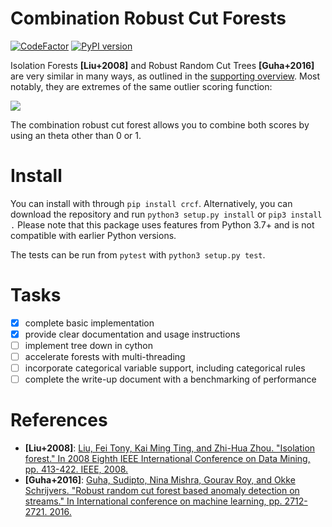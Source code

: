 # Combination Robust Cut Forests
[![CodeFactor](https://www.codefactor.io/repository/github/jmbhughes/crcf/badge)](https://www.codefactor.io/repository/github/jmbhughes/crcf)
[![PyPI version](https://badge.fury.io/py/crcf.svg)](https://badge.fury.io/py/crcf)

Isolation Forests **[Liu+2008]** and Robust Random Cut Trees **[Guha+2016]** are very similar in many ways, 
as outlined in the [supporting overview](overview.pdf). Most notably, they are extremes
of the same outlier scoring function: 

![](https://latex.codecogs.com/gif.latex?\theta&space;\text{Depth}&space;&plus;&space;(1-\theta)&space;\text{[Co]Disp})

The combination robust cut forest allows you to combine both scores by using an theta other than 0 or 1. 

# Install
You can install with through `pip install crcf`. Alternatively, you can download the repository and run 
`python3 setup.py install` or `pip3 install .` Please note that this package uses features from Python 3.7+
and is not compatible with earlier Python versions. 

The tests can be run from `pytest` with `python3 setup.py test`.

# Tasks
- [X] complete basic implementation
- [X] provide clear documentation and usage instructions
- [ ] implement tree down in cython
- [ ] accelerate forests with multi-threading
- [ ] incorporate categorical variable support, including categorical rules
- [ ] complete the write-up document with a benchmarking of performance

# References
- **[Liu+2008]**: [Liu, Fei Tony, Kai Ming Ting, and Zhi-Hua Zhou. 
"Isolation forest." In 2008 Eighth IEEE International Conference on Data Mining, 
pp. 413-422. IEEE, 2008.](https://cs.nju.edu.cn/zhouzh/zhouzh.files/publication/icdm08b.pdf?q=isolation-forest)
- **[Guha+2016]**: [Guha, Sudipto, Nina Mishra, Gourav Roy, and Okke Schrijvers. 
"Robust random cut forest based anomaly detection on streams." 
In International conference on machine learning, pp. 2712-2721. 2016.](http://proceedings.mlr.press/v48/guha16.pdf)
